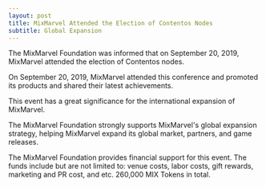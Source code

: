 ```yaml
---
layout: post
title: MixMarvel Attended the Election of Contentos Nodes
subtitle: Global Expansion
---
```


The MixMarvel Foundation was informed that on September 20, 2019, MixMarvel attended the election of Contentos nodes. 

On September 20, 2019, MixMarvel attended this conference and promoted its products and shared their latest achievements. 

This event has a great significance for the international expansion of MixMarvel.

The MixMarvel Foundation strongly supports MixMarvel's global expansion strategy, helping MixMarvel expand its global market, partners, and game releases. 

The MixMarvel Foundation provides financial support for this event. The funds include but are not limited to: venue costs, labor costs, gift rewards, marketing and PR cost, and etc. 260,000 MIX Tokens in total. 


